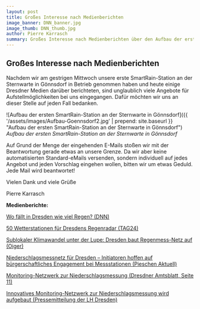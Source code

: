 ```yaml
---
layout: post
title: Großes Interesse nach Medienberichten
image_banner: DNN_banner.jpg
image_thumb: DNN_thumb.jpg
author: Pierre Karrasch
summary: Großes Interesse nach Medienberichten über den Aufbau der ersten SmartRain-Station
---
```


## Großes Interesse nach Medienberichten

Nachdem wir am gestrigen Mittwoch unsere erste SmartRain-Station an der Sternwarte in Gönnsdorf in Betrieb genommen haben und heute einige Dresdner Medien darüber berichteten, sind unglaublich viele Angebote für Aufstellmöglichkeiten bei uns eingegangen. Dafür möchten wir uns an dieser Stelle auf jeden Fall bedanken.

 ![Aufbau der ersten SmartRain-Station an der Sternwarte in Gönnsdorf]({{ '/assets/images/Aufbau-Goennsdorf2.jpg' | prepend: site.baseurl }} "Aufbau der ersten SmartRain-Station an der Sternwarte in Gönnsdorf")
*Aufbau der ersten SmartRain-Station an der Sternwarte in Gönnsdorf*

Auf Grund der Menge der eingehenden E-Mails stoßen wir mit der Beantwortung gerade etwas an unsere Grenze. Da wir aber keine automatisierten Standard-eMails versenden, sondern individuell auf jedes Angebot und jeden Vorschlag eingehen wollen, bitten wir um etwas Geduld. Jede Mail wird beantwortet!

Vielen Dank und viele Grüße

Pierre Karrasch



**Medienberichte:**

<a href="http://www.dnn.de/Dresden/Lokales/Wo-faellt-in-Dresden-wie-viel-Regen" target="_blank">Wo fällt in Dresden wie viel Regen? (DNN)</a> 

<a href="https://www.tag24.de/nachrichten/dresden-wetterstationen-fuer-dresdens-regenradar-buergermessnetz-unwetter-ueberschwemmungen-900298#article" target="_blank">50 Wetterstationen für Dresdens Regenradar (TAG24)</a> 

<a href="https://oiger.de/2018/12/12/sublokaler-klimawandel-unter-der-lupe-dresden-baut-regenmess-netz-auf/170205" target="_blank">Sublokaler Klimawandel unter der Lupe: Dresden baut Regenmess-Netz auf (Oiger)</a> 

<a href="https://pieschen-aktuell.de/2018/niederschlagsmessnetz-fuer-dresden-initiatoren-hoffen-auf-buergerschaftliches-engagement-bei-messstationen/" target="_blank">Niederschlagsmessnetz für Dresden – Initiatoren hoffen auf bürgerschaftliches Engagement bei Messstationen (Pieschen Aktuell)</a> 

<a href="https://www.dresden.de/media/pdf/amtsblatt/dresdner-amtsblatt-2018-51-52.pdf" target="_blank">Monitoring-Netzwerk zur Niederschlagsmessung (Dresdner Amtsblatt, Seite 11)</a> 

<a href="https://www.dresden.de/de/rathaus/aktuelles/pressemitteilungen/2018/12/pm_032.php" target="_blank">Innovatives Monitoring-Netzwerk zur Niederschlagsmessung wird aufgebaut (Pressemitteilung der LH Dresden)</a> 
